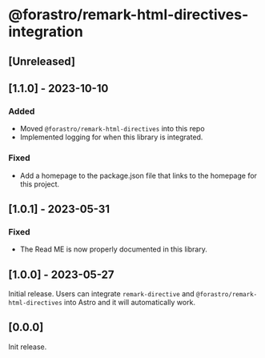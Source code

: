 # @forastro/remark-html-directives-integration

## [Unreleased]

## [1.1.0] - 2023-10-10

### Added

- Moved `@forastro/remark-html-directives` into this repo
- Implemented logging for when this library is integrated.

### Fixed

- Add a homepage to the package.json file that links to the homepage for this project.

## [1.0.1] - 2023-05-31

### Fixed

- The Read ME is now properly documented in this library.  

## [1.0.0] - 2023-05-27

Initial release.
Users can integrate `remark-directive` and `@forastro/remark-html-directives` into Astro
and it will automatically work.

## [0.0.0]

Init release.
